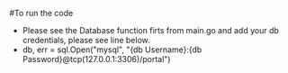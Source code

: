 #To run the code
- Please see the Database function firts from main.go and add your db credentials, please see line below.
 - db, err = sql.Open("mysql", "{db Username}:{db Password}@tcp(127.0.0.1:3306)/portal")
